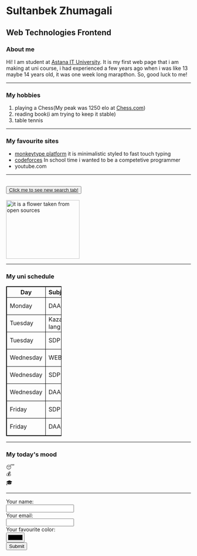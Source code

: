 <!DOCTYPE html>
<html>
    <style>
        table, th, td {
            border: 1px solid black;
            border-collapse: collapse;
            width: 30%;
        }
    </style>
    <head>
        <title>Sultanbek's homepage</title>
    </head>
    <body>
        <h1>Sultanbek Zhumagali</h1>
        <h2>Web Technologies Frontend</h2>
        <h3>About me</h5>
        <p>Hi! I am student at <a href="https://astanait.edu.kz/">Astana IT University</a>. It is my first web page that i am making at uni course, i had experienced a few years ago when i was like 13 maybe 14 years old, it was one week long marapthon. So, good luck to me!</p>
        <hr>
        <h3> My hobbies</h3>
        <ol>
            <li>playing a Chess(My peak was 1250 elo at <a href="https://chess.com">Chess.com</a>)</li>            
            <li>reading book(i am trying to keep it stable)</li>
            <li>table tennis</li>
        </ol>
        <hr>
        <h3> My favourite sites</h3>
        <ul>
            <li><a href="https://monkeytype.com">monkeytype platform</a> it is minimalistic styled to fast touch typing</li>
            <li><a href="https://codeforces.com">codeforces</a> In school time i wanted to be a competetive programmer</li>
            <li>youtube.com</li>
        </ul>
        <hr>
        <br>
        <button><a href="https://google.com">Click me to see new search tab!</a> </button><br><br>
        <img src="SultanbekatBus.jpeg" alt="it is a flower taken from open sources" width="200" height="160">
        <hr>
        <h3>My uni schedule</h3>
        <table >
            <thead>
                <tr>
                    <th>Day</th>
                    <th>Subject</th>
                    <th>Time</th>
                    <th>Duration</th>
                </tr>
            </thead>
            <tbody>
                <tr>
                    <td>Monday</td>
                    <td>DAA</td>
                    <td>18:00–20:00</td>
                    <td>120 minutes</td>
                </tr>
                <tr>
                    <td>Tuesday</td>
                    <td>Kazakh lang</td>
                    <td>16:00–18:00</td>
                    <td>120 minutes</td>
                </tr>
                <tr>
                    <td>Tuesday</td>
                    <td>SDP</td>
                    <td>18:00–19:00</td>
                    <td>60 minutes</td>
                </tr>
                <tr>
                    <td>Wednesday</td>
                    <td>WEB</td>
                    <td>13:00–15:00</td>
                    <td>120 minutes</td>
                </tr>
                <tr>
                    <td>Wednesday</td>
                    <td>SDP</td>
                    <td>16:00–18:00</td>
                    <td>120 minutes</td>
                </tr>
                <tr>
                    <td>Wednesday</td>
                    <td>DAA</td>
                    <td>18:00–20:00</td>
                    <td>120 minutes</td>
                </tr>
                <tr>
                    <td>Friday</td>
                    <td>SDP</td>
                    <td>12:00–14:00</td>
                    <td>120 minutes</td>
                </tr>
                <tr>
                    <td>Friday</td>
                    <td>DAA</td>
                    <td>14:00–15:00</td>
                    <td>60 minutes</td>
                </tr>
            </tbody>
        </table>
        <hr>
        <h3> My today's mood</h3>
        <p> 	&#x1F634;  <br>💰<br>&#x1F393;</p>
        <hr>
        <form>
            <label for="name">Your name:</label><br>
            <input type="text" id="name" name="name"><br>
            <label for="email">Your email:</label><br>
            <input type="email" id="email" name="email"><br>
            <label for="color">Your favourite color:</label><br>
            <input type="color" id="favColor" name="favColor" ><br>
            <button>Submit</button>
        </form>
    </body>
</html>
